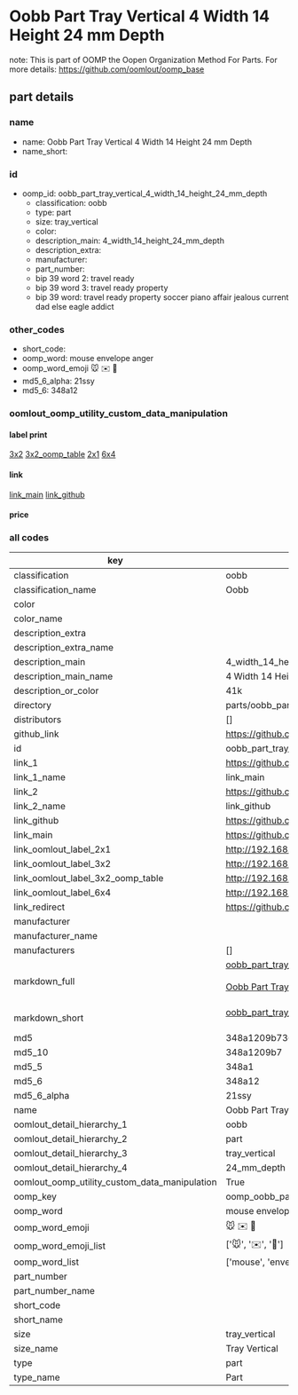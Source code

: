 # Oobb Part Tray Vertical 4 Width 14 Height 24 mm Depth  

note: This is part of OOMP the Oopen Organization Method For Parts. For more details: https://github.com/oomlout/oomp_base

##  part details
  







### name
* name: Oobb Part Tray Vertical 4 Width 14 Height 24 mm Depth
* name_short: 
### id
* oomp_id: oobb_part_tray_vertical_4_width_14_height_24_mm_depth
  * classification: oobb
  * type: part
  * size: tray_vertical
  * color: 
  * description_main: 4_width_14_height_24_mm_depth
  * description_extra: 
  * manufacturer: 
  * part_number: 
  * bip 39 word 2: travel ready
  * bip 39 word 3: travel ready property
  * bip 39 word: travel ready property soccer piano affair jealous current dad else eagle addict

### other_codes
* short_code: 
* oomp_word: mouse envelope anger
* oomp_word_emoji :mouse: :envelope: :anger:
* md5_6_alpha: 21ssy
* md5_6: 348a12






### oomlout_oomp_utility_custom_data_manipulation
#### label print
[3x2](http://192.168.1.245:1112/?label=oomp%2021ssy)
[3x2_oomp_table](http://192.168.1.108:1112/?label=oomp%2021ssy)
[2x1](http://192.168.1.242:1112/?label=oomp%2021ssy)
[6x4](http://192.168.1.55:1112/?label=oomp%2021ssy)    

#### link

[link_main](https://github.com/oomlout/oomlout_oomp_version_1_messy/tree/main/parts/oobb_part_tray_vertical_4_width_14_height_24_mm_depth) [link_github](https://github.com/oomlout/oomlout_oomp_version_1_messy/tree/main/parts/oobb_part_tray_vertical_4_width_14_height_24_mm_depth)                             

#### price







### all codes 
| key | value |  
| --- | --- |  
| classification | oobb |  
| classification_name | Oobb |  
| color |  |  
| color_name |  |  
| description_extra |  |  
| description_extra_name |  |  
| description_main | 4_width_14_height_24_mm_depth |  
| description_main_name | 4 Width 14 Height 24 mm Depth |  
| description_or_color | 41k |  
| directory | parts/oobb_part_tray_vertical_4_width_14_height_24_mm_depth |  
| distributors | [] |  
| github_link | https://github.com/oomlout/oomlout_oomp_part_src/tree/main/parts/oobb_part_tray_vertical_4_width_14_height_24_mm_depth |  
| id | oobb_part_tray_vertical_4_width_14_height_24_mm_depth |  
| link_1 | https://github.com/oomlout/oomlout_oomp_version_1_messy/tree/main/parts/oobb_part_tray_vertical_4_width_14_height_24_mm_depth |  
| link_1_name | link_main |  
| link_2 | https://github.com/oomlout/oomlout_oomp_version_1_messy/tree/main/parts/oobb_part_tray_vertical_4_width_14_height_24_mm_depth |  
| link_2_name | link_github |  
| link_github | https://github.com/oomlout/oomlout_oomp_version_1_messy/tree/main/parts/oobb_part_tray_vertical_4_width_14_height_24_mm_depth |  
| link_main | https://github.com/oomlout/oomlout_oomp_version_1_messy/tree/main/parts/oobb_part_tray_vertical_4_width_14_height_24_mm_depth |  
| link_oomlout_label_2x1 | http://192.168.1.242:1112/?label=oomp%2021ssy |  
| link_oomlout_label_3x2 | http://192.168.1.245:1112/?label=oomp%2021ssy |  
| link_oomlout_label_3x2_oomp_table | http://192.168.1.108:1112/?label=oomp%2021ssy |  
| link_oomlout_label_6x4 | http://192.168.1.55:1112/?label=oomp%2021ssy |  
| link_redirect | https://github.com/oomlout/oomlout_oomp_version_1_messy/tree/main/parts/oobb_part_tray_vertical_4_width_14_height_24_mm_depth |  
| manufacturer |  |  
| manufacturer_name |  |  
| manufacturers | [] |  
| markdown_full | [oobb_part_tray_vertical_4_width_14_height_24_mm_depth](none)<br>[](none)<br>[Oobb Part Tray Vertical 4 Width 14 Height 24 Mm Depth](none)<br><br> |  
| markdown_short | [oobb_part_tray_vertical_4_width_14_height_24_mm_depth](none)<br><br> |  
| md5 | 348a1209b7360ef011520cdd58ecb73c |  
| md5_10 | 348a1209b7 |  
| md5_5 | 348a1 |  
| md5_6 | 348a12 |  
| md5_6_alpha | 21ssy |  
| name | Oobb Part Tray Vertical 4 Width 14 Height 24 mm Depth |  
| oomlout_detail_hierarchy_1 | oobb |  
| oomlout_detail_hierarchy_2 | part |  
| oomlout_detail_hierarchy_3 | tray_vertical |  
| oomlout_detail_hierarchy_4 | 24_mm_depth |  
| oomlout_oomp_utility_custom_data_manipulation | True |  
| oomp_key | oomp_oobb_part_tray_vertical_4_width_14_height_24_mm_depth |  
| oomp_word | mouse envelope anger |  
| oomp_word_emoji | :mouse: :envelope: :anger: |  
| oomp_word_emoji_list | [':mouse:', ':envelope:', ':anger:'] |  
| oomp_word_list | ['mouse', 'envelope', 'anger'] |  
| part_number |  |  
| part_number_name |  |  
| short_code |  |  
| short_name |  |  
| size | tray_vertical |  
| size_name | Tray Vertical |  
| type | part |  
| type_name | Part |  
